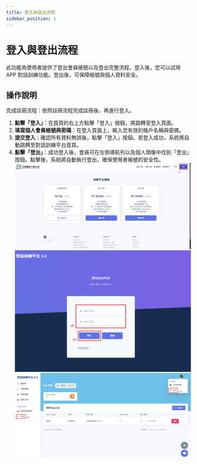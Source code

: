 ```yaml
---
title: 登入與登出流程
sidebar_position: 1
---
```


# 登入與登出流程

此功能為使用者提供了登出會員帳號以及登出完整流程。登入後，您可以試用 APP 對話訓練功能。登出後，可保障帳號與個人資料安全。

## 操作說明

完成註冊流程：依照註冊流程完成註冊後，再進行登入。

1. **點擊「登入」**：在首頁的右上方點擊「登入」按鈕，將跳轉至登入頁面。
2. **填寫個人會員帳號與密碼**：在登入頁面上，輸入您有效的帳戶名稱與密碼。
3. **提交登入**：確認所有資料無誤後，點擊「登入」按鈕。若登入成功，系統將自動跳轉至對話訓練平台首頁。
4. **點擊「登出」**：成功登入後，會員可在左側導航列以及個人頭像中找到「登出」按鈕。點擊後，系統將自動執行登出，確保使用者帳號的安全性。
   ![登入按鈕](./img/login-logout-01.png)
   ![填寫登入資料](./img/login-logout-02.png)
   ![登出](./img/login-logout-03.png)
